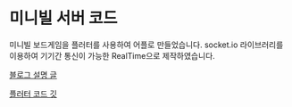 # 미니빌 서버 코드

미니빌 보드게임을 플러터를 사용하여 어플로 만들었습니다. socket.io 라이브러리를 이용하여 기기간 통신이 가능한 RealTime으로 제작하였습니다. 

[블로그 설명 글](https://velog.io/@min1042004/series/Flutter%EB%A1%9C-%ED%86%B5%EC%8B%A0%EA%B0%80%EB%8A%A5%ED%95%9C-%EC%A3%BC%EC%82%AC%EC%9C%84-%EB%B3%B4%EB%93%9C%EA%B2%8C%EC%9E%84-%EC%96%B4%ED%94%8C-%EB%A7%8C%EB%93%A4%EA%B8%B0)

[플러터 코드 깃](https://github.com/kang-min-seok/minivill_flutter)
